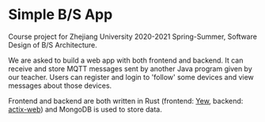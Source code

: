 # Simple B/S App

Course project for Zhejiang University 2020-2021 Spring-Summer, Software Design of B/S Architecture.

We are asked to build a web app with both frontend and backend. It can receive and store MQTT messages sent by another Java program given by our teacher. Users can register and login to 'follow' some devices and view messages about those devices.

Frontend and backend are both written in Rust (frontend: [Yew](https://github.com/yewstack/yew), backend: [actix-web](https://github.com/actix/actix-web)) and MongoDB is used to store data.

